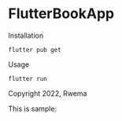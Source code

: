 # FlutterBookApp

Installation

```
flutter pub get
```
Usage 

```
flutter run
```


Copyright 2022, Rwema

This is sample:
